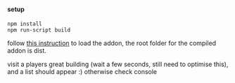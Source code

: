 #### setup 
```
npm install 
npm run-script build
```

follow [this instruction](https://developer.chrome.com/extensions/getstarted)  to load the addon, the root folder for the compiled addon is dist.

visit a players great building (wait a few seconds, still need to optimise this), and a list should appear :) otherwise check console